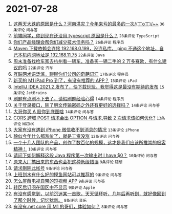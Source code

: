 # 2021-07-28

1. [这两天大跌的原因是什么？河南洪灾？今年来亏的最多的一次/(ㄒoㄒ)/~~](https://www.v2ex.com/t/792220) `36条评论` `问与答`
1. [前端同学，你到现在还没用 typescript 原因是什么？](https://www.v2ex.com/t/792205) `28条评论` `TypeScript`
1. [你们产品经理会帮你们减少技术债务吗？](https://www.v2ex.com/t/792177) `26条评论` `程序员`
1. [Maven 下载依赖会连接 192.168.0.199，没连私库， ping 不通这个地址，自己本机内网地址是 192.168.11.75](https://www.v2ex.com/t/792204) `22条评论` `Java`
1. [周末准备找检车家去杭州看一辆车，准备买一辆二手的 2 万多赛欧，有什么建议的吗](https://www.v2ex.com/t/792186) `22条评论` `汽车`
1. [互联网术语泛滥，聊聊你们公司的奇葩词汇](https://www.v2ex.com/t/792209) `17条评论` `程序员`
1. [新买的 M1 iPad Pro 到了，有没有推荐的 APP？](https://www.v2ex.com/t/792195) `15条评论` `iPad`
1. [IntelliJ IDEA 2021.2 发布了，快下载玩玩，我觉得这是最没有期待的发布](https://www.v2ex.com/t/792182) `15条评论` `JetBrains`
1. [刷题有点刷不下去了，请假刷题经验心得](https://www.v2ex.com/t/792202) `14条评论` `程序员`
1. [关于登录接口，除了明文传输密码之外还有更好的选择吗？](https://www.v2ex.com/t/792193) `14条评论` `问与答`
1. [大哥你买 A 股你到底图啥](https://www.v2ex.com/t/792196) `14条评论` `问与答`
1. [CORS 跨域 POST 请求会出 OPTION 与请求,导致 2 次请求该如何优化?](https://www.v2ex.com/t/792223) `13条评论` `NGINX`
1. [大家有没有遇到 iPhone 微信收不到消息的情况](https://www.v2ex.com/t/792183) `13条评论` `iPhone`
1. [貌似今年什么都涨价了，就是工资没涨](https://www.v2ex.com/t/792227) `12条评论` `问与答`
1. [一个十几人团队的产品，创作了数百亿的规模，这才是我们应该所推崇的极客精神！](https://www.v2ex.com/t/792180) `10条评论` `问与答`
1. [请问下如何解释这段 Java 程序第一次输出时 I have $0？](https://www.v2ex.com/t/792173) `10条评论` `问与答`
1. [原来大厂搞出来的东西也会犯这种低级错误](https://www.v2ex.com/t/792233) `9条评论` `随想`
1. [请求删除此帐号](https://www.v2ex.com/t/792207) `9条评论` `问与答`
1. [上班划水有什么好的摸鱼网站可以推荐的](https://www.v2ex.com/t/792199) `9条评论` `问与答`
1. [怎么屏蔽电视自带的短视频 APP](https://www.v2ex.com/t/792197) `9条评论` `问与答`
1. [转区后订阅在国区中不显示](https://www.v2ex.com/t/792171) `9条评论` `Apple`
1. [有没有感觉到，以前沉迷某一首歌，天天循环听，几年后再听到，就好像回到了那个时候，记忆犹新。](https://www.v2ex.com/t/792200) `8条评论` `音乐`
1. [有没有.net core 用 M1 的哥们，体验如何？](https://www.v2ex.com/t/792179) `8条评论` `问与答`

